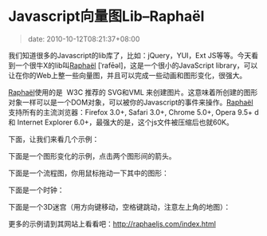 # Javascript向量图Lib–Raphaël
>date: 2010-10-12T08:21:37+08:00


我们知道很多的Javascript的lib库了，比如：jQuery，YUI，Ext JS等等。今天看到一个很牛X的lib叫[Raphaël](http://raphaeljs.com/index.html) [ˈrafēəl]，这是一个很小的JavaScript library，可以让在你的Web上整一些向量图，并且可以完成一些动画和图形变化，很强大。


[Raphaël](http://raphaeljs.com/index.html)使用的是  W3C 推荐的 SVG和VML 来创建图片。这意味着所创建的图形对象一样可以是一个DOM对象，可以被你的Javascript的事件来操作。[Raphaël](http://raphaeljs.com/index.html) 支持所有的主流浏览器：Firefox 3.0+, Safari 3.0+, Chrome 5.0+, Opera 9.5+ d 和 Internet Explorer 6.0+，最强大的是，这个js文件被压缩后也就60K。


下面，让我们来看几个示例：


下面是一个图形变化的示例，点击两个图形间的箭头。




下面是一个流程图，你用鼠标拖动一下其中的图形：



下面是一个时钟：



下面是一个3D迷宫（用方向键移动，空格键跳动，注意左上角的地图）：



更多的示例请到其网站上看看吧：<http://raphaeljs.com/index.html>


